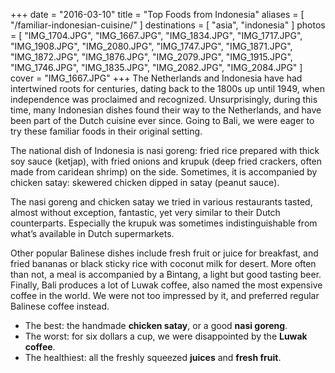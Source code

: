 +++
date    = "2016-03-10"
title   = "Top Foods from Indonesia"
aliases = [ "/familiar-indonesian-cuisine/" ]
destinations = [ "asia", "indonesia" ]
photos  = [
  "IMG_1704.JPG", "IMG_1667.JPG", "IMG_1834.JPG", "IMG_1717.JPG", "IMG_1908.JPG",
  "IMG_2080.JPG", "IMG_1747.JPG", "IMG_1871.JPG", "IMG_1872.JPG", "IMG_1876.JPG",
  "IMG_2079.JPG", "IMG_1915.JPG", "IMG_1746.JPG", "IMG_1835.JPG", "IMG_2082.JPG",
  "IMG_2084.JPG"
]
cover = "IMG_1667.JPG"
+++
The Netherlands and Indonesia have had intertwined roots for centuries, dating back to the 1800s up until 1949, when independence was proclaimed and recognized. Unsurprisingly, during this time, many Indonesian dishes found their way to the Netherlands, and have been part of the Dutch cuisine ever since. Going to Bali, we were eager to try these familiar foods in their original setting.
<!--more-->
The national dish of Indonesia is nasi goreng: fried rice prepared with thick soy sauce (ketjap), with fried onions and krupuk (deep fried crackers, often made from caridean shrimp) on the side. Sometimes, it is accompanied by chicken satay: skewered chicken dipped in satay (peanut sauce).

The nasi goreng and chicken satay we tried in various restaurants tasted, almost without exception, fantastic, yet very similar to their Dutch counterparts. Especially the krupuk was sometimes indistinguishable from what’s available in Dutch supermarkets.

Other popular Balinese dishes include fresh fruit or juice for breakfast, and fried bananas or black sticky rice with coconut milk for desert. More often than not, a meal is accompanied by a Bintang, a light but good tasting beer. Finally, Bali produces a lot of Luwak coffee, also named the most expensive coffee in the world. We were not too impressed by it, and preferred regular Balinese coffee instead.

* The best: the handmade **chicken satay**, or a good **nasi goreng**.
* The worst: for six dollars a cup, we were disappointed by the **Luwak coffee**.
* The healthiest: all the freshly squeezed **juices** and **fresh fruit**.